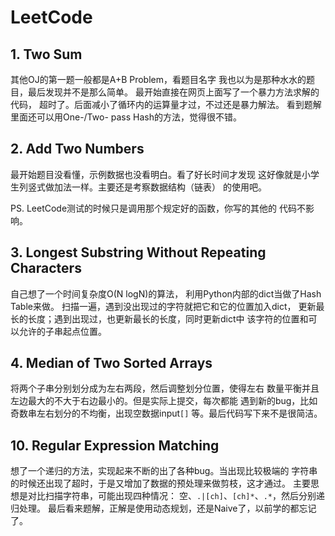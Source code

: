 # LeetCode

## 1. Two Sum

其他OJ的第一题一般都是A+B Problem，看题目名字
我也以为是那种水水的题目，最后发现并不是那么简单。
最开始直接在网页上面写了一个暴力方法求解的代码，
超时了。后面减小了循环内的运算量才过，不过还是暴力解法。
看到题解里面还可以用One-/Two- pass Hash的方法，觉得很不错。

## 2. Add Two Numbers

最开始题目没看懂，示例数据也没看明白。看了好长时间才发现
这好像就是小学生列竖式做加法一样。主要还是考察数据结构（链表）
的使用吧。

PS. LeetCode测试的时候只是调用那个规定好的函数，你写的其他的
代码不影响。

## 3. Longest Substring Without Repeating Characters

自己想了一个时间复杂度O(N logN)的算法，
利用Python内部的dict当做了Hash Table来做。
扫描一遍，遇到没出现过的字符就把它和它的位置加入dict，
更新最长的长度；遇到出现过，也更新最长的长度，同时更新dict中
该字符的位置和可以允许的子串起点位置。

## 4. Median of Two Sorted Arrays

将两个子串分别划分成为左右两段，然后调整划分位置，使得左右
数量平衡并且左边最大的不大于右边最小的。但是实际上提交，每次都能
遇到新的bug，比如奇数串左右划分的不均衡，出现空数据input``[]``
等。最后代码写下来不是很简洁。

## 10. Regular Expression Matching

想了一个递归的方法，实现起来不断的出了各种bug。当出现比较极端的
字符串的时候还出现了超时，于是又增加了数据的预处理来做剪枝，这才通过。
主要思想是对比扫描字符串，可能出现四种情况：
空、``.|[ch]``、``[ch]*``、``.*``，然后分别递归处理。
最后看来题解，正解是使用动态规划，还是Naive了，以前学的都忘记了。